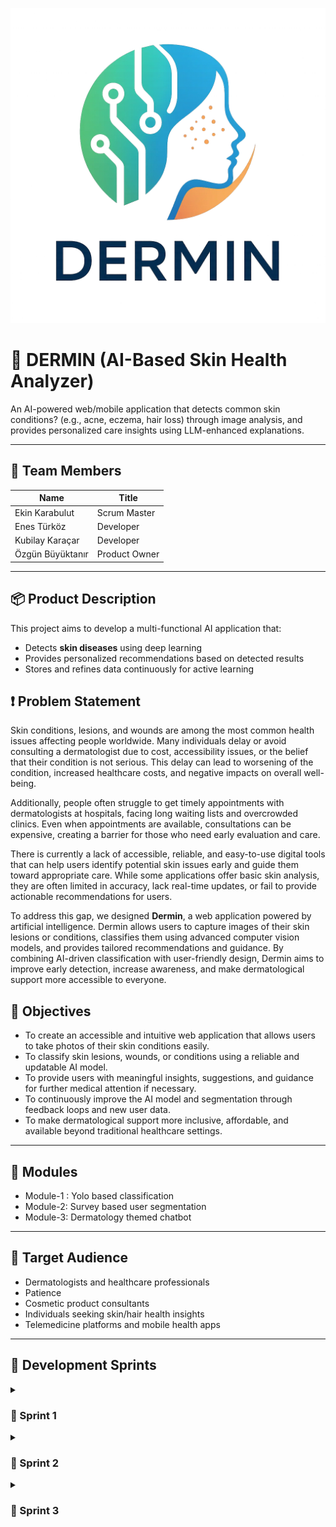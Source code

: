 ![DERMIN LOGO](Project_Management/logo/dermin_logo.png)

# 🧠 DERMIN (AI-Based Skin Health Analyzer)

An AI-powered web/mobile application that detects common skin conditions? (e.g., acne, eczema, hair loss) through image analysis, and provides personalized care insights using LLM-enhanced explanations.

---

## 👥 Team Members

| Name            | Title               |
|-----------------|---------------------|
| Ekin Karabulut   |Scrum Master    |
| Enes Türköz      | Developer  |
| Kubilay Karaçar  | Developer  |
| Özgün Büyüktanır |   Product Owner     |




---

## 📦 Product Description

This project aims to develop a multi-functional AI application that:
- Detects **skin diseases** using deep learning 
- Provides personalized recommendations based on detected results
- Stores and refines data continuously for active learning

## ❗ Problem Statement  
 
Skin conditions, lesions, and wounds are among the most common health issues affecting people worldwide. Many individuals delay or avoid consulting a dermatologist due to cost, accessibility issues, or the belief that their condition is not serious. This delay can lead to worsening of the condition, increased healthcare costs, and negative impacts on overall well-being.  
 
Additionally, people often struggle to get timely appointments with dermatologists at hospitals, facing long waiting lists and overcrowded clinics. Even when appointments are available, consultations can be expensive, creating a barrier for those who need early evaluation and care.  
 
There is currently a lack of accessible, reliable, and easy-to-use digital tools that can help users identify potential skin issues early and guide them toward appropriate care. While some applications offer basic skin analysis, they are often limited in accuracy, lack real-time updates, or fail to provide actionable recommendations for users.  
 
To address this gap, we designed **Dermin**, a web application powered by artificial intelligence. Dermin allows users to capture images of their skin lesions or conditions, classifies them using advanced computer vision models, and provides tailored recommendations and guidance. By combining AI-driven classification with user-friendly design, Dermin aims to improve early detection, increase awareness, and make dermatological support more accessible to everyone.

 
## 🎯 Objectives  
 
- To create an accessible and intuitive web application that allows users to take photos of their skin conditions easily.  
- To classify skin lesions, wounds, or conditions using a reliable and updatable AI model.  
- To provide users with meaningful insights, suggestions, and guidance for further medical attention if necessary.  
- To continuously improve the AI model and segmentation through feedback loops and new user data.  
- To make dermatological support more inclusive, affordable, and available beyond traditional healthcare settings.
 

---

## 🚀 Modules
 
- Module-1 : Yolo based classification
- Module-2: Survey based user segmentation
- Module-3: Dermatology themed chatbot

---


## 💼 Target Audience

- Dermatologists and healthcare professionals
- Patience
- Cosmetic product consultants
- Individuals seeking skin/hair health insights
- Telemedicine platforms and mobile health apps

---

## 🔁 Development Sprints

<details>
<summary><h3>🔁 Sprint 1</h3></summary>

### 🎯 Objectives
- Decide Project Idea
- Decide Model
- Decide Training Data
- Frontend Integration
- Backend Integration


### 🔀 Flowchart

![Flowchart](Project_Management/sprint_1/flowchart/Module_1_flowchart.png)
<details>
<summary>👥 Meeting Notes</summary>


## **Meeting 1 (23/06/2025)**
- Team introductions  
- Initial discussion on project ideas  

## **Meeting 2 (24/06/2025)**
- Finalized project topic: **Dermatology Image Recognition**  
- Discussed suitable datasets for training  
- Selected the computer vision model to be used  

## **Meeting 3 (25/06/2025)**
- Performed initial model testing  
- Chose a project management application  
- Prepared the burndown chart  

## **Meeting 4 (27/06/2025)**
- Finalized the project name  
- Compiled the `README.md` file  
- Initialized the Git repository  

## **Meeting 5 (30/06/2025)**
- Reviewed frontend and backend development progress  
- Discussed integration between backend and AI components  

## **Meeting 6 (04/07/2025)**
- Integrated chatbot functionality
- Retrospective   

## **Meeting 7 (05/07/2025)**
- Retrospective
- Sprint 2 planning


</details>


<details>
<summary>⭐ Burndown Chart</summary>

![Burndown Chart](Project_Management/sprint_1/Burndownchart/Sprint_1_burndownchart.png)

![Burndown Graph](Project_Management/sprint_1/Burndownchart/Sprint_1_graph.png)


</details>
<details>
<summary>📸 App Screenshots </summary>

![Web1](Project_Management/sprint_1/Website/website_1.png)
![Web2](Project_Management/sprint_1/Website/website_2.png)
![Web3](Project_Management/sprint_1/Website/website_3.png)
![Web4](Project_Management/sprint_1/Website/website_4.png)
![Web5](Project_Management/sprint_1/Website/website_5.png)
![Web6](Project_Management/sprint_1/Website/website_6.png)



</details>
<details><summary>📝 Sprint Notes</summary>

## 📝 Sprint Notes

- Scrum meetings were conducted using **WhatsApp** and **Microsoft Teams**.  
- **Jira** was selected as the primary project management tool.  
- The application interface language was set to **English**.  
- **YOLOv8** was chosen as the object detection model.  
- **Gemini** was selected as the Large Language Model (LLM) for integration.  
- **Daily Scrum** meetings were held regularly, and screenshots of backlogs and meetings were documented.

## 🧠 Point Allocation Logic

- **Sprint 1** was dedicated to research, frontend development, and a small portion of the backend.  
  It was estimated to require approximately **25–30%** of the total project effort.  
  The total effort allocated to Sprint 1 was set at **250 points**.

- **Sprint 2** focused on the development of:
  - **Module 1**: Image Classification
  - **Module 2**: User Segmentation with LLM-powered Chatbot  
  This sprint was estimated to cover roughly **40%** of the total effort, with **350 points** allocated.

- **Sprint 3** will be dedicated to completing delayed tasks and polishing the product.  
  It was planned to represent the remaining **30%** of the total effort, with **300 points** assigned.



### 📊 Total Effort

The project was estimated to require **900 points** of total effort, distributed across three sprints as follows:

- **Sprint 1**: 250 points (~27.78%)  
- **Sprint 2**: 350 points (~38.89%)  
- **Sprint 3**: 300 points (~33.33%)


## Daily Scrum:[Backlogs and Meeting Images](Project_Management/sprint_1/backlogs)


## Product Backlog URL: [Jira](https://querriqe.atlassian.net/jira/software/projects/BACKLOG/boards/36)




## ✒️ Sprint Review

- Choosing the project name was particularly challenging.  
- Due to hardware limitations, AI model training was postponed to **Sprint 2**.  
- Because of the frequency of meetings, **Jira** was also used to generate a **burndown chart**.



## 👥 Sprint Review Participants

- Ekin Karabulut  
- Enes Türköz  
- Kubilay Karaçar  
- Özgün Büyüktanır



## 🔁 Sprint Retrospective

- It was decided to design the **application logo** in Sprint 2.  
- Training of the AI model was prioritized for the next sprint.  
- Backend and AI module integration was planned.  
- A **KVKK (Personal Data Protection Law)** notice will be added to the homepage.  
- A prototype for the AI and LLM pipeline will be created.  
- A **color palette** for the application's theme will be selected.

---

</details>
</details>

<details>
<summary><h3>🔁 Sprint 2</h3></summary>

### 🎯 Objectives
- Train Demo Model
- Optimize Model
- Train First Model
- Database Integration
- Backend Update
- Module-2 (*Survey Based Segmentation*) Research
- Module-3 (*Chatbot*) Integration
- Decide Logo

<details>
<summary>👥 Meeting Notes</summary>

## **Meeting 1 (06/07/2025)**
- Sprint 2 task distribution   

## **Meeting 2 (12/07/2025)**
- YOLO demo progression discussion
- Database structure discussion

## **Meeting 3 (13/07/2025)**
- Logo design and color palette discussion
- Module-2 main idea determination

## **Meeting 4 (16/07/2025)**
- Backend and database structure review
- YOLOv8n model presentation
- LOGO determination 

## **Meeting 5 (17/07/2025)**
- Backend and database review
- YOLOv8s model review
  
## **Meeting 6 (18/07/2025)**
- Sprint 2 review
- Retrospective  
- Chatbot integration review

## **Meeting 7 (19/07/2025)**
- Retrospective
- Sprint 3 planning


</details>

<details>
<summary>⭐ Burndown Chart</summary>

![Burndown Chart](Project_Management/sprint_2/Burndownchart/Sprint_2_burndownchart.png)

![Burndown Graph](Project_Management/sprint_2/Burndownchart/Sprint_2_graph.png)

</details>
<details>
<summary>📈 MLFlow Graphs </summary>

![MLFlow1](Project_Management/sprint_2/MLFlow/mlflow_yolov8s_50eph_1.png)
![MLFlow2](Project_Management/sprint_2/MLFlow/mlflow_yolov8s_50eph_2.png)
![MLFlow2](Project_Management/sprint_2/MLFlow/mlflow_yolov8s_50eph_3.png)

</details>
<details><summary>📝 Sprint Notes</summary>

## 📝 Sprint Notes

- **YOLOv8n** was selected for demonstration purposes.
- **YOLOv8s** was trained and finalized as the main model.
- **Module-2** was designed as a survey-based user segmentation module and will be integrated with **Module-1** and **Module-3** to provide personalized data flow.
- The database was migrated from **Firebase** to **MongoDB** due to Firebase's pay-as-you-go pricing policy.
- The project logo and color palette have been *temporarily* finalized and are subject to *future revisions*.
- **Daily Scrum** meetings were conducted regularly, with screenshots of backlogs and meetings properly documented.


## 🧠 Point Allocation Logic

- **Sprint 1** was dedicated to research, frontend development, and a small portion of the backend.  
  It was estimated to require approximately **25–30%** of the total project effort.  
  The total effort allocated to Sprint 1 was set at **250 points**.

- **Sprint 2** focused on the development of:
  - **Module 1**: Image Classification
  - **Module 2**: User Segmentation
  - **Module 3**: LLM-powered Chatbot 
  This sprint was estimated to cover roughly **40%** of the total effort, with **350 points** allocated.

- **Sprint 3** will be dedicated to completing delayed tasks and polishing the product.  
  It was planned to represent the remaining **30%** of the total effort, with **300 points** assigned.



### 📊 Total Effort

The project was estimated to require **900 points** of total effort, distributed across three sprints as follows:

- **Sprint 1**: 250 points (~27.78%)  
- **Sprint 2**: 350 points (~38.89%)  
- **Sprint 3**: 300 points (~33.33%)


## Daily Scrum:[Backlogs and Meeting Images](Project_Management/sprint_2/backlogs)


## Product Backlog URL: [Jira](https://querriqe.atlassian.net/jira/software/projects/BACKLOG/boards/36)




## ✒️ Sprint Review

- It was concluded that the **YOLOv8n** model was weak for production use, and the team decided to switch to **YOLOv8s**. Transition to a higher-capacity model may be considered in the upcoming sprint.
- The dataset used for training the **YOLOv8s** model was found to be highly noisy. Therefore, data cleaning or the selection of a new, cleaner dataset is being considered.
- Due to local hardware limitations, training took a significantly long time. Cloud-based training solutions are currently being evaluated.
- The database structure has not been fully finalized. In **Sprint 3**, a final decision will be made, and the required backend integrations will be implemented.
- The targeted number of survey participants for **Module-2** has not yet been reached.
- The project logo will be selected through a voting process.



## 👥 Sprint Review Participants

- Ekin Karabulut  
- Enes Türköz  
- Kubilay Karaçar  
- Özgün Büyüktanır



## 🔁 Sprint Retrospective

- A **KVKK (Personal Data Protection Law)** notice will be added to the homepage.  
- If the required number of users is reached for **Module-2**, data analysis and segmentation will be performed, and the results will be integrated with other modules.
- **Module-3** chatbot integration will be finalized.
- It was agreed that the **database structure** and **backend connections** should be completed as soon as possible.
- The **frontend** will be updated based on the selected logo and color palette.
- Final polishing will be applied to the **YOLO model**, **backend**, and **frontend** components.

---

</details>
</details>


<details>
<summary><h3>🔁 Sprint 3</h3></summary>

### 🎯 Objectives
- Module-2 (*Survey Based Segmentation*)
- Data Analysis
- Module-3 (*Chatbot*) Integration
- *Backend* and *Frontend* components
- Polishing
- Promotional video 


<details>
<summary>👥 Meeting Notes</summary>

## **Meeting 1 (27/07/2025)**
- Design a survey to gather insights on people’s skin and hair concern

## **Meeting 2 (28/07/2025)**
- Chatbot Integration 

## **Meeting 3 (29/07/2025)**
- The survey results were discussed.
- It was decided that data analysis could be performed since the required number (of responses) was reached.

## **Meeting 4 (31/07/2025)**
- Data analysis and key points to focus on were discussed.

## **Meeting 5 (01/08/2025)**
- Data Analysis review

## **Meeting 6 (02/08/2025)**
- Sprint Retrospective

## **Meeting 7 (03/08/2025)**
- Sprint Retrospective
- Promotional video


</details>

<details>
<summary>⭐ Burndown Chart</summary>

![Burndown Chart](Project_Management/sprint_3/Burndownchart/Sprint_3_burndownchart.png)

![Burndown Graph](Project_Management/sprint_3/Burndownchart/Sprint_3_graph.png)




</details>
<details>
<summary>📸 Website Screenshots </summary>

![Website1](Project_Management/sprint_3/Website_final/website1.png)
![Website2](Project_Management/sprint_3/Website_final/website2.png)
![Website3](Project_Management/sprint_3/Website_final/website3.png)
![Website4](Project_Management/sprint_3/Website_final/website4.png)
![Website5](Project_Management/sprint_3/Website_final/website5.png)
![Website6](Project_Management/sprint_3/Website_final/website6.png)
![Website7](Project_Management/sprint_3/Website_final/website7.png)
![Website8](Project_Management/sprint_3/Website_final/website8.png)





</details>
<details><summary>🎥 Promotional Video</summary>

[Promotional Video](https://www.youtube.com/watch?v=xZPvc1ZsMcI)

</details>
<details><summary>📝 Sprint Notes</summary>

## 📝 Sprint Notes

- Survey data for **Module-2** was collected and organized.
- Segmentation for **Module-2** was completed.
- Chatbot integration for **Module-3** was finalized.
- **Module-2** was connected to the other modules.
- **Frontend** and **Backend** were rewritten and polished.
- 


## 🧠 Point Allocation Logic

- **Sprint 1** was dedicated to research, frontend development, and a small portion of the backend.  
  It was estimated to require approximately **25–30%** of the total project effort.  
  The total effort allocated to Sprint 1 was set at **250 points**.

- **Sprint 2** focused on the development of:
  - **Module 1**: Image Classification
  - **Module 2**: User Segmentation
  - **Module 3**: LLM-powered Chatbot 
  This sprint was estimated to cover roughly **40%** of the total effort, with **350 points** allocated.

- **Sprint 3** will be dedicated to completing delayed tasks and polishing the product.  
  It was planned to represent the remaining **30%** of the total effort, with **300 points** assigned.



### 📊 Total Effort

The project was estimated to require **900 points** of total effort, distributed across three sprints as follows:

- **Sprint 1**: 250 points (~27.78%)  
- **Sprint 2**: 350 points (~38.89%)  
- **Sprint 3**: 300 points (~33.33%)


## Daily Scrum:[Backlogs and Meeting Images](Project_Management/sprint_3/backlogs)


## Product Backlog URL: [Jira](https://querriqe.atlassian.net/jira/software/projects/BACKLOG/boards/36)




## ✒️ Sprint Review
 - **Kubilay Karaçar** *could not* commit the updated backend and frontend parts he prepared due to a special circumstance.
- Because of the situation mentioned above, the **backend and frontend** were integrated from scratch to complete the project.
- Since the initially collected survey data for **Module-2** was sufficient for the first analysis, the analysis was completed. However, a broader analysis will be continuously updated by collecting more user data.

 


## 👥 Sprint Review Participants

- Ekin Karabulut  
- Enes Türköz  
- Kubilay Karaçar  
- Özgün Büyüktanır



## 🔁 Sprint Retrospective

- The **YOLO** model will be updated again with data obtained from users.
- **Segmentation** from users will be updated as more data is collected.
- The frontend will be updated based on user feedback.

---

</details>
<details><summary>🧮 Data Analysis</summary>

📘 [View the data analysis](Project_Management/sprint_3/Data_Analysis/dermin_veri_analizi.ipynb)

</details> 
